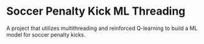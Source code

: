 # Soccer Penalty Kick ML Threading

A project that utilizes multithreading and reinforced Q-learning to build a ML model for soccer penalty kicks.
